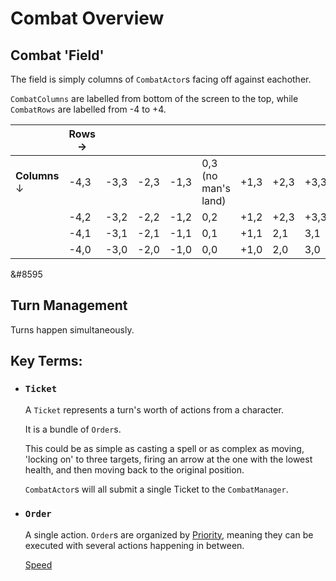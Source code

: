﻿# Combat Overview

## Combat 'Field'

The field is simply columns of `CombatActor`s facing off against eachother.

`CombatColumns` are labelled from bottom of the screen to the top, while `CombatRows` are labelled from -4 to +4.

|  |Rows → |  |  |  |  |  |  |  |  |  |
|-|--|--|--|--|--|--|--|--|--|--|
|**Columns** ↓ |-4,3|-3,3 |-2,3 |-1,3|0,3 <br>(no man's land)|+1,3|+2,3|+3,3|+4,3
| |-4,2|-3,2|-2,2|-1,2|0,2|+1,2|+2,3|+3,3|+4,4
| |-4,1|-3,1|-2,1|-1,1|0,1|+1,1|2,1|3,1|4,1
| |-4,0|-3,0|-2,0|-1,0|0,0|+1,0|2,0|3,0|4,0

&#8595

## Turn Management

Turns happen simultaneously.

## Key Terms:
- ### `Ticket`
  A `Ticket` represents a turn's worth of actions from a character. 

  It is a bundle of `Order`s.
  
  This could be as simple as casting a spell or as complex as moving, 'locking on' to three targets, firing an arrow at the one with the lowest health, and then moving back to the original position.

  `CombatActor`s will all submit a single Ticket to the `CombatManager`.

- ### `Order`
  A single action. `Order`s are organized by [Priority](./mechanics/CombatStats.md#Priority), meaning they can be executed with several actions happening in between.

  [Speed](./mechanics/CombatStats.md#Priority)
